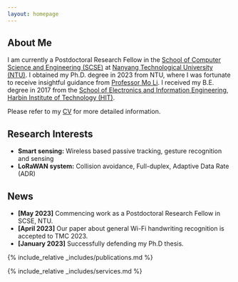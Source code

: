 ```yaml
---
layout: homepage
---
```


## About Me

I am currently a Postdoctoral Research Fellow in the [School of Computer Science and Engineering (SCSE)](https://www.ntu.edu.sg/scse) at [Nanyang Technological University (NTU)](https://www.ntu.edu.sg/).
I obtained my Ph.D. degree in 2023 from NTU, where I was fortunate to receive insightful guidance from [Professor Mo Li](https://cse.hkust.edu.hk/~lim/).
I received my B.E. degree in 2017 from the [School of Electronics and Information Engineering](https://seie.hit.edu.cn/), [Harbin Institute of Technology (HIT)](https://www.hit.edu.cn/).
<!-- Please refer to my CV (in [English](./assets/files/CV/CV_Yanbo_English.pdf) or [中文](./assets/files/CV/CV-Yanbo_Chinese2.pdf)) for more detailed information.  -->
Please refer to my [CV](./assets/files/CV/Yanbo_CV.pdf) for more detailed information.

## Research Interests

- **Smart sensing:** Wireless based passive tracking, gesture recognition and sensing
- **LoRaWAN system:** Collision avoidance, Full-duplex, Adaptive Data Rate (ADR)
<!-- - **Reconfigurable Intelligent Surface (RIS):** Antenna design and system optimization -->

## News
- **[May 2023]** Commencing work as a Postdoctoral Research Fellow in SCSE, NTU.
- **[April 2023]** Our paper about general Wi-Fi handwriting recognition is accepted to TMC 2023. 
- **[January 2023]** Successfully defending my Ph.D thesis. 

{% include_relative _includes/publications.md %}

{% include_relative _includes/services.md %}
